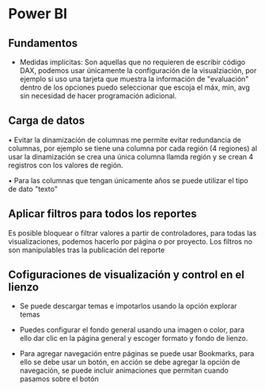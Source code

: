 # Power BI

## Fundamentos

- Medidas implícitas: Son aquellas que no requieren de escribir código DAX, podemos usar únicamente 
la configuración de la visualziación, por ejemplo si uso una tarjeta que muestra la información de 
"evaluación" dentro de los opciones puedo seleccionar que escoja el máx, min, avg sin necesidad de 
hacer programación adicional.

## Carga de datos

• Evitar la dinamización de columnas me permite evitar redundancia de columnas, por ejemplo se tiene una columna por cada región (4 regiones) al usar la dinamización se crea una única columna llamda región y se crean 4 registros con los valores de región.

• Para las columnas que tengan únicamente años se puede utilizar el tipo de dato "texto"

## Aplicar filtros para todos los reportes

Es posible bloquear o filtrar valores a partir de controladores, para todas las visualizaciones, 
podemos hacerlo por página o por proyecto. Los filtros no son manipulables tras la publicación del reporte 

## Cofiguraciones de visualización y control en el lienzo

- Se puede descargar temas e impotarlos usando la opción explorar temas

- Puedes configurar el fondo general usando una imagen o color, para ello dar clic en la página general 
y escoger formato y fondo de lienzo.

- Para agregar navegación entre páginas se puede usar Bookmarks, para ello se debe usar un botón, 
en acción se debe agregar la opción de navegación, se puede incluir animaciones que permitan 
cuando pasamos sobre el botón

